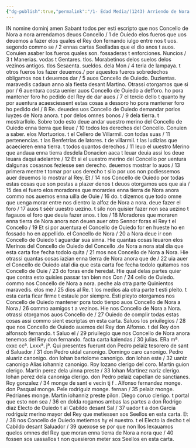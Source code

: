 ```yaml
---
{"dg-publish":true,"permalink":"/1- Edad Media/(1243) Arriendo de Nora a Nora/","tags":["#Siglo_13","a1243","escrito","Noreña","medieval","documento"]}
---
```



IN nomine dominj amen Sabant todos per esti escripto que nos Concello de Nora a nora arrendamos deuos Concello / 1 de Ouiedo elos fueros que uos deuemos a fazer elos quales el Rey don fernando iulgo entre nos t uos. segondo commo se / 2 ennas cartas Seelladas que el dio anos t auos. Conuien asaber los fueros quales son. fossaderas t enforciones. Nuncios / 3 t Manerias. vodas t Gentares. tlos. Morabetinos delos suelos delos vezinos antigos. tlos Sesaenta. sueldos. dela Mon / 4 teria de lampaya. t otros fueros los fazer deuemos./ por aquestos fueros sobredechos obligamos nos t deuemos dar / 5 auos Concello de Ouiedo. Duzientas. maravedis cadaun anno ala fiesta desant Martino. Otrassi otorgamos que si por / 6 auentura costa uenier auos Concello de Ouiedo a defforo. ho pora mantener foro ho pedido del Rey de dar auos / 7 el tercio dello t quanto hy por auentura acaesciessent estas cosas a dessoro ho pora mantener foro ho pedido del / 8 Re. deuedes uos Concello de Ouiedo demandar porlos Iuyzes de Nora anora. t por delos omnes bonos / 9 dela tierra. t mostrarllolo. Sobre todo esto deue andar uuestro merino del Concello de Ouiedo enna tierra que lieue / 10 todos los derechos del Concello. Conuien a saber. elos Mortuorios. t el Cellero de Villarmil. con todas suas / 11 pertenencias. t las Benfetrias de latores. t de villarmil. t las Iudizias que acaecieren enna tierra. t todos quantos derechos / 11 leuo el uuestro Merino que andaua enna tierra desdela Donacion aaca t leuar deuia assi los deue leuara daqui adelantre / 12 Et si el uuestro merino del Concello por uentura dalgunas cosasnos feziesse sen derecho. deuemos mostrar lo auos / 13 primera mentre t tomar por uos derecho t silo por uos non podiessemos auer deuemos lo mostrar al Rey. Et / 14 nos Concello de Ouiedo por todas estas cosas que son postas a plazer denos t deuos otorgamos uos que aia / 15 des el fuero elos moradores que morardes enna tierra de Nora anora commo nos auemos enna uilla de Ouie / 16 do. t dizemos que todo omne que uenga morar entre nos dientro la alfoz de Nora a nora. deue fazer el foro / 17 auos t séér uuestro uezino. t silo non quisier fazer non sea uezino t fagauos el foro que deuia fazer anos. t los / 18 Moradores que moraren enna tierra de Nora anora non deuen auer otro Sennor foras el Rey t el Concello / 19 Et si por auentura el Concello de Ouiedo for en hueste ho en fossado ho en appellido. el Concello de Nora / 20 a Nora deue ir con Concello de Ouiedo t aguardar sua sinna. Hie quantas cosas leuaron elos Merinos del Concello de Ouiedo del Concello .de Nora a nora atal dia que esta carta foe fecha todolo quita / 21 mos nos Concello de Nora a Nora. Hie otrassi quantas cosas iazian enna tierra de Nora anora que de / 22 uia auer el Concello de Ouiedo atal dia que esta carta foe fecha todolo quitamos nos Concello de Ouie / 23 do foras ende heredat. Hie qual delas partes quier que contra esto quisies passar tan bien nos Con / 24 cello de Ouiedo. commo nos Concello de Nora a nora. peche ala otra parte Quinientos maravedis. elos me / 25 dios al Re. t los medios ala otra parte t esti pleito. t esta carta ficar firme t estaule por siempre. Esti pleyto otorgamos nos Concello de Ouiedo mantener pora todo tienpo auos Concello de Nora a Nora / 26 commo aamigos t a vezinos. Hie nos Concello de Nora a Nora. otrassi otorgamos auos Concello de / 27 Ouiedo de complir todas estas cosas assi commo sient escriptas en esta carta. Saluos los priuilegios / 28 que nos Concello de Ouiedo auemos del Rey don Alfonso. t del Rey don alfonsob fernando. t Saluo el / 29 priuilegio que nos Concello de Nora anora tenemos del Rey don fernando. facta carta kalendas / 30 julias. ERa mª. cxxc ccª. Lxxxª. jª. Qui presentes fuerunt don Pedro pelaiz tesorero de sant d Saluador / 31 don Pedro uidal canonigo. Domingo caro canonigo. Pedro aluariz canonigo. don Iohan bartolome canonigo. don Iohan este / 32 uaniz canonigo Alias iohanniz canonigo. Roy lozano clerigo del coro. Martin guion clerigo. Martin perez dela uinna preste / 33 Iohan Martinez nariz clerigo. Iohan perez dela canoniga clerigo. don Pedro pelaiz capellan de sanctianes. Roy gonzalez / 34 monge de sant e vecin tj f . Alfonso fernandez monge. don Pasqual monge. Pele rodriguiz monge. fernan / 35 pelaiz rnonge. Pedrianes monge. Martin iohanniz preste pilon. Diego coruo clerigo. t portal que esto non sea / 36 en dolda rogamos ambas las partes a don Rodrigo diaz Electo de Ouiedo t al Cabildo desant Sal / 37 uador t a don Garcia rodriguiz merino mayor del Rey que metiessen sos Seellos en esta carta. Et / 38 nos Concello de Ouiedo metiemos hy el nuestro. t el Electo ia decho t el Cabildo desant Saluador / 39 quexose se por que non llos lexauamos quelos omnes del Rey que moran enna tierra de Nora a nora que / 40 fossen sos uassallos t non quesieron meter sos Seellos en esta carta.

